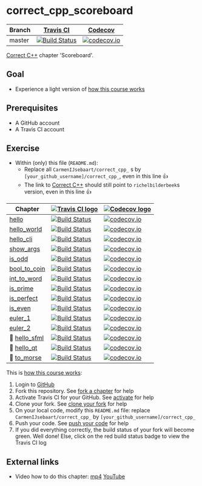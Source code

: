 # correct_cpp_scoreboard


Branch|[Travis CI](https://travis-ci.org)|[Codecov](https://www.codecov.io)
---|---|---
master|[![Build Status](https://travis-ci.org/CarmenIJsebaart/correct_cpp_scoreboard.svg?branch=master)](https://travis-ci.org/CarmenIJsebaart/correct_cpp_scoreboard)|[![codecov.io](https://codecov.io/github/CarmenIJsebaart/correct_cpp_scoreboard/coverage.svg?branch=master)](https://codecov.io/github/CarmenIJsebaart/correct_cpp_scoreboard/branch/master)

[Correct C++](https://github.com/richelbilderbeek/correct_cpp) chapter 'Scoreboard'.

## Goal

 * Experience a light version of [how this course works](https://github.com/richelbilderbeek/correct_cpp/blob/master/doc/how_this_course_works.md)

## Prerequisites

 * A GitHub account
 * A Travis CI account

## Exercise

 * Within (only) this file (`README.md`):
   * Replace all `CarmenIJsebaart/correct_cpp_` s by `[your_github_username]/correct_cpp_`, even in this line :+1:
   * The link to [Correct C++](https://github.com/richelbilderbeek/correct_cpp) should still point to `richelbilderbeek`s version, even in this line :+1:

Chapter|[![Travis CI logo](TravisCI.png)](https://travis-ci.org)|[![Codecov logo](Codecov.png)](https://www.codecov.io)
---|---|---
[hello](https://github.com/CarmenIJsebaart/correct_cpp_hello)|[![Build Status](https://travis-ci.org/CarmenIJsebaart/correct_cpp_hello.svg?branch=master)](https://travis-ci.org/CarmenIJsebaart/correct_cpp_hello) | [![codecov.io](https://codecov.io/github/CarmenIJsebaart/correct_cpp_hello/coverage.svg?branch=master)](https://codecov.io/github/CarmenIJsebaart/correct_cpp_hello?branch=master)
[hello_world](https://github.com/CarmenIJsebaart/correct_cpp_hello_world)|[![Build Status](https://travis-ci.org/CarmenIJsebaart/correct_cpp_hello_world.svg?branch=master)](https://travis-ci.org/CarmenIJsebaart/correct_cpp_hello_world) | [![codecov.io](https://codecov.io/github/CarmenIJsebaart/correct_cpp_hello_world/coverage.svg?branch=master)](https://codecov.io/github/CarmenIJsebaart/correct_cpp_hello_world?branch=master)
[hello_cli](https://github.com/CarmenIJsebaart/correct_cpp_hello_cli)|[![Build Status](https://travis-ci.org/CarmenIJsebaart/correct_cpp_hello_cli.svg?branch=master)](https://travis-ci.org/CarmenIJsebaart/correct_cpp_hello_cli) | [![codecov.io](https://codecov.io/github/CarmenIJsebaart/correct_cpp_hello_cli/coverage.svg?branch=master)](https://codecov.io/github/CarmenIJsebaart/correct_cpp_hello_cli?branch=master)
[show_args](https://github.com/CarmenIJsebaart/correct_cpp_show_args)|[![Build Status](https://travis-ci.org/CarmenIJsebaart/correct_cpp_show_args.svg?branch=master)](https://travis-ci.org/CarmenIJsebaart/correct_cpp_show_args) | [![codecov.io](https://codecov.io/github/CarmenIJsebaart/correct_cpp_show_args/coverage.svg?branch=master)](https://codecov.io/github/CarmenIJsebaart/correct_cpp_show_args?branch=master)
[is_odd](https://github.com/CarmenIJsebaart/correct_cpp_is_odd)|[![Build Status](https://travis-ci.org/CarmenIJsebaart/correct_cpp_is_odd.svg?branch=master)](https://travis-ci.org/CarmenIJsebaart/correct_cpp_is_odd) | [![codecov.io](https://codecov.io/github/CarmenIJsebaart/correct_cpp_is_odd/coverage.svg?branch=master)](https://codecov.io/github/CarmenIJsebaart/correct_cpp_is_odd?branch=master)
[bool_to_coin](https://github.com/CarmenIJsebaart/correct_cpp_bool_to_coin)|[![Build Status](https://travis-ci.org/CarmenIJsebaart/correct_cpp_bool_to_coin.svg?branch=master)](https://travis-ci.org/CarmenIJsebaart/correct_cpp_bool_to_coin) | [![codecov.io](https://codecov.io/github/CarmenIJsebaart/correct_cpp_bool_to_coin/coverage.svg?branch=master)](https://codecov.io/github/CarmenIJsebaart/correct_cpp_bool_to_coin?branch=master)
[int_to_word](https://github.com/CarmenIJsebaart/correct_cpp_int_to_word)|[![Build Status](https://travis-ci.org/CarmenIJsebaart/correct_cpp_int_to_word.svg?branch=master)](https://travis-ci.org/CarmenIJsebaart/correct_cpp_int_to_word) | [![codecov.io](https://codecov.io/github/CarmenIJsebaart/correct_cpp_int_to_word/coverage.svg?branch=master)](https://codecov.io/github/CarmenIJsebaart/correct_cpp_int_to_word?branch=master)
[is_prime](https://github.com/CarmenIJsebaart/correct_cpp_is_prime)|[![Build Status](https://travis-ci.org/CarmenIJsebaart/correct_cpp_is_prime.svg?branch=master)](https://travis-ci.org/CarmenIJsebaart/correct_cpp_is_prime) | [![codecov.io](https://codecov.io/github/CarmenIJsebaart/correct_cpp_is_prime/coverage.svg?branch=master)](https://codecov.io/github/CarmenIJsebaart/correct_cpp_is_prime?branch=master)
[is_perfect](https://github.com/CarmenIJsebaart/correct_cpp_is_perfect)|[![Build Status](https://travis-ci.org/CarmenIJsebaart/correct_cpp_is_perfect.svg?branch=master)](https://travis-ci.org/CarmenIJsebaart/correct_cpp_is_perfect) | [![codecov.io](https://codecov.io/github/CarmenIJsebaart/correct_cpp_is_perfect/coverage.svg?branch=master)](https://codecov.io/github/CarmenIJsebaart/correct_cpp_is_perfect?branch=master)
[is_even](https://github.com/CarmenIJsebaart/correct_cpp_is_even)|[![Build Status](https://travis-ci.org/CarmenIJsebaart/correct_cpp_is_even.svg?branch=master)](https://travis-ci.org/CarmenIJsebaart/correct_cpp_is_even) | [![codecov.io](https://codecov.io/github/CarmenIJsebaart/correct_cpp_is_even/coverage.svg?branch=master)](https://codecov.io/github/CarmenIJsebaart/correct_cpp_is_even?branch=master)
[euler_1](https://github.com/CarmenIJsebaart/correct_cpp_euler_1)|[![Build Status](https://travis-ci.org/CarmenIJsebaart/correct_cpp_euler_1.svg?branch=master)](https://travis-ci.org/CarmenIJsebaart/correct_cpp_euler_1) | [![codecov.io](https://codecov.io/github/CarmenIJsebaart/correct_cpp_euler_1/coverage.svg?branch=master)](https://codecov.io/github/CarmenIJsebaart/correct_cpp_euler_1?branch=master)
[euler_2](https://github.com/CarmenIJsebaart/correct_cpp_euler_2)|[![Build Status](https://travis-ci.org/CarmenIJsebaart/correct_cpp_euler_2.svg?branch=master)](https://travis-ci.org/CarmenIJsebaart/correct_cpp_euler_2) | [![codecov.io](https://codecov.io/github/CarmenIJsebaart/correct_cpp_euler_2/coverage.svg?branch=master)](https://codecov.io/github/CarmenIJsebaart/correct_cpp_euler_2?branch=master)
:construction: [hello_sfml](https://github.com/CarmenIJsebaart/correct_cpp_hello_sfml)|[![Build Status](https://travis-ci.org/CarmenIJsebaart/correct_cpp_hello_sfml.svg?branch=master)](https://travis-ci.org/CarmenIJsebaart/correct_cpp_hello_sfml) | [![codecov.io](https://codecov.io/github/CarmenIJsebaart/correct_cpp_hello_sfml/coverage.svg?branch=master)](https://codecov.io/github/CarmenIJsebaart/correct_cpp_hello_sfml?branch=master)
:construction: [hello_qt](https://github.com/CarmenIJsebaart/correct_cpp_hello_qt)|[![Build Status](https://travis-ci.org/CarmenIJsebaart/correct_cpp_hello_qt.svg?branch=master)](https://travis-ci.org/CarmenIJsebaart/correct_cpp_hello_qt) | [![codecov.io](https://codecov.io/github/CarmenIJsebaart/correct_cpp_hello_qt/coverage.svg?branch=master)](https://codecov.io/github/CarmenIJsebaart/correct_cpp_hello_qt?branch=master)
:construction: [to_morse](https://github.com/CarmenIJsebaart/correct_cpp_to_morse)|[![Build Status](https://travis-ci.org/CarmenIJsebaart/correct_cpp_to_morse.svg?branch=master)](https://travis-ci.org/CarmenIJsebaart/correct_cpp_to_morse) | [![codecov.io](https://codecov.io/github/CarmenIJsebaart/correct_cpp_to_morse/coverage.svg?branch=master)](https://codecov.io/github/CarmenIJsebaart/correct_cpp_to_morse?branch=master)

This is [how this course works](https://github.com/richelbilderbeek/correct_cpp/blob/master/doc/how_this_course_works.md):

  1. Login to [GitHub](https://github.com/)
  2. Fork this repository. See [fork a chapter](https://github.com/richelbilderbeek/correct_cpp/blob/master/doc/fork_a_chapter.md) for help
  3. Activate Travis CI for your GitHub. See [activate](https://github.com/richelbilderbeek/correct_cpp/blob/master/doc/activate.md) for help 
  4. Clone your fork. See [clone your fork](https://github.com/richelbilderbeek/correct_cpp/blob/master/doc/clone_your_fork.md) for help
  5. On your local code, modify this `README.md` file: replace `CarmenIJsebaart/correct_cpp_` by `[your_github_username]/correct_cpp_`
  6. Push your code. See [push your code](https://github.com/richelbilderbeek/correct_cpp/blob/master/doc/push_your_code.md) for help
  7. If you did everything correctly, the build status of your fork will become green. Well done! Else, click on the red build status badge to view the Travis CI log

## External links

 * Video how to do this chapter: [mp4](http://www.richelbilderbeek.nl/correct_cpp_scoreboard.mp4) [YouTube](https://youtu.be/QABP8qEeM9o)
